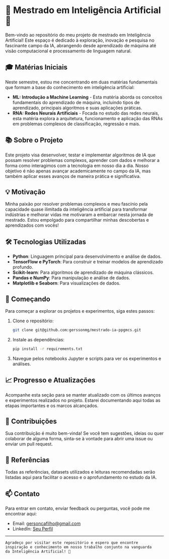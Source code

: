 # 🧠 Mestrado em Inteligência Artificial 🤖

Bem-vindo ao repositório do meu projeto de mestrado em Inteligência Artificial!
Este espaço é dedicado à exploração, inovação e pesquisa no fascinante campo
da IA, abrangendo desde aprendizado de máquina até visão computacional e
processamento de linguagem natural.

## 🎓 Matérias Iniciais

Neste semestre, estou me concentrando em duas matérias fundamentais que formam a base do conhecimento em inteligência artificial:

- **ML: Introdução a Machine Learning** - Esta matéria aborda os conceitos fundamentais do aprendizado de máquina, incluindo tipos de aprendizado, principais algoritmos e suas aplicações práticas.
- **RNA: Redes Neurais Artificiais** - Focada no estudo das redes neurais, esta matéria explora a arquitetura, funcionamento e aplicação das RNAs em problemas complexos de classificação, regressão e mais.


## 📚 Sobre o Projeto

Este projeto visa desenvolver, testar e implementar algoritmos de IA que possam resolver
problemas complexos, aprender com dados e melhorar a forma como interagimos com a tecnologia
 em nosso dia a dia. Nosso objetivo é não apenas avançar academicamente no campo da IA, mas
  também aplicar esses avanços de maneira prática e significativa.

## 💡 Motivação

Minha paixão por resolver problemas complexos e meu fascínio pela capacidade quase ilimitada
 da inteligência artificial para transformar indústrias e melhorar vidas me motivaram a
 embarcar nesta jornada de mestrado. Estou empolgado para compartilhar minhas descobertas
  e aprendizados com vocês!

## 🛠️ Tecnologias Utilizadas

- **Python**: Linguagem principal para desenvolvimento e análise de dados.
- **TensorFlow e PyTorch**: Para construir e treinar modelos de aprendizado profundo.
- **Scikit-learn**: Para algoritmos de aprendizado de máquina clássicos.
- **Pandas e NumPy**: Para manipulação e análise de dados.
- **Matplotlib e Seaborn**: Para visualizações de dados.

## 🚀 Começando

Para começar a explorar os projetos e experimentos, siga estes passos:

1. Clone o repositório:
   ```bash
   git clone git@github.com:gerssonmg/mestrado-ia-ppgmcs.git
   ```
2. Instale as dependências:
   ```bash
   pip install -r requirements.txt
   ```
3. Navegue pelos notebooks Jupyter e scripts para ver os experimentos e análises.

## 📈 Progresso e Atualizações

Acompanhe esta seção para se manter atualizado com os últimos avanços e experimentos
realizados no projeto. Estarei documentando aqui todas as etapas importantes e os marcos alcançados.

## 🤝 Contribuições

Sua contribuição é muito bem-vinda! Se você tem sugestões, ideias ou quer colaborar de
alguma forma, sinta-se à vontade para abrir uma issue ou enviar um pull request.

## 📖 Referências

Todas as referências, datasets utilizados e leituras recomendadas serão listadas aqui
para facilitar o acesso e o aprofundamento no estudo da IA.

## 📫 Contato

Para entrar em contato, enviar feedback ou perguntas, você pode me encontrar aqui:

- Email: gersoncafilho@gmail.com
- LinkedIn: [Seu Perfil](https://www.linkedin.com/in/g%C3%A9rson-aguiar-62057865/)

---

```
Agradeço por visitar este repositório e espero que encontre
inspiração e conhecimento em nosso trabalho conjunto na vanguarda
da Inteligência Artificial! 🌟
```
